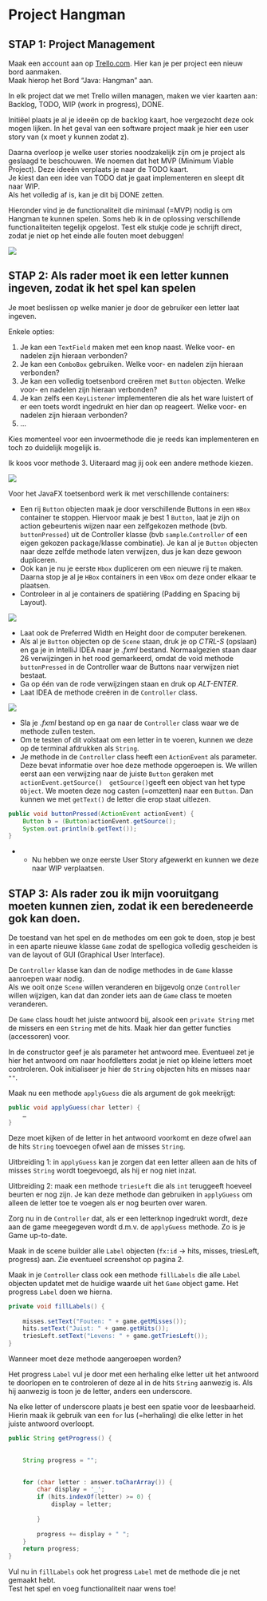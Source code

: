 # Project Hangman

## STAP 1: Project Management

Maak een account aan op [Trello.com](http://www.trello.com). Hier kan je per project een nieuw bord aanmaken.  
Maak hierop het Bord “Java: Hangman” aan.

In elk project dat we met Trello willen managen, maken we vier kaarten aan: Backlog, TODO, WIP \(work in progress\), DONE.

Initiëel plaats je al je ideeën op de backlog kaart, hoe vergezocht deze ook mogen lijken. In het geval van een software project maak je hier een user story van \(x moet y kunnen zodat z\).

Daarna overloop je welke user stories noodzakelijk zijn om je project als geslaagd te beschouwen. We noemen dat het MVP \(Minimum Viable Project\). Deze ideeën verplaats je naar de TODO kaart.  
Je kiest dan een idee van TODO dat je gaat implementeren en sleept dit naar WIP.  
Als het volledig af is, kan je dit bij DONE zetten.

Hieronder vind je de functionaliteit die minimaal \(=MVP\) nodig is om Hangman te kunnen spelen. Soms heb ik in de oplossing verschillende functionaliteiten tegelijk opgelost. Test elk stukje code je schrijft direct, zodat je niet op het einde alle fouten moet debuggen!

![](/assets/import.png)

## STAP 2: Als rader moet ik een letter kunnen ingeven, zodat ik het spel kan spelen

Je moet beslissen op welke manier je door de gebruiker een letter laat ingeven.

Enkele opties:

1. Je kan een `TextField` maken met een knop naast. Welke voor- en nadelen zijn hieraan verbonden?
2. Je kan een `ComboBox` gebruiken. Welke voor- en nadelen zijn hieraan verbonden?
3. Je kan een volledig toetsenbord creëren met `Button` objecten. Welke voor- en nadelen zijn hieraan verbonden?
4. Je kan zelfs een `KeyListener` implementeren die als het ware luistert of er een toets wordt ingedrukt en hier dan op reageert. Welke voor- en nadelen zijn hieraan verbonden?
5. …

Kies momenteel voor een invoermethode die je reeds kan implementeren en toch zo duidelijk mogelijk is.

Ik koos voor methode 3. Uiteraard mag jij ook een andere methode kiezen.

![](/assets/implementation.png)

Voor het JavaFX toetsenbord werk ik met verschillende containers:

* Een rij `Button` objecten maak je door verschillende Buttons in een `HBox` container te stoppen. Hiervoor maak je best 1 `Button`, laat je zijn on action gebeurtenis wijzen naar een zelfgekozen methode \(bvb. `buttonPressed`\) uit de Controller klasse \(bvb `sample`.`Controller` of een eigen gekozen package/klasse combinatie\). Je kan al je `Button` objecten naar deze zelfde methode laten verwijzen, dus je kan deze gewoon dupliceren.
* Ook kan je nu je eerste `Hbox` dupliceren om een nieuwe rij te maken.  Daarna stop je al je `HBox` containers in een `VBox`  om deze onder elkaar te plaatsen.
* Controleer in al je containers de spatiëring \(Padding en Spacing bij Layout\).

![](/assets/spacing.png)

* Laat ook de Preferred Width en Height door de computer berekenen.
* Als al je `Button` objecten op de `Scene` staan, druk je op _CTRL-S_ \(opslaan\) en ga je in IntelliJ IDEA naar je _.fxml_ bestand. Normaalgezien staan daar 26 verwijzingen in het rood gemarkeerd, omdat de void methode `buttonPressed` in de Controller waar de Buttons naar verwijzen niet bestaat.
* Ga op één van de rode verwijzingen staan en druk op _ALT-ENTER_.
* Laat IDEA de methode creëren in de `Controller` class.

![](/assets/createmethod.png)

* Sla je _.fxml_ bestand op en ga naar de `Controller` class waar we de methode zullen testen.
* Om te testen of dit volstaat om een letter in te voeren, kunnen we deze op de terminal afdrukken als `String`.
* Je methode in de `Controller` class heeft een `ActionEvent` als parameter. Deze bevat informatie over hoe deze methode opgeroepen is. We willen eerst aan een verwijzing naar de juiste `Button` geraken met `actionEvent.getSource()  getSource()`geeft een object van het type `Object`. We moeten deze nog casten \(=omzetten\) naar een `Button`. Dan kunnen we met `getText()` de letter die erop staat uitlezen.

```java
public void buttonPressed(ActionEvent actionEvent) {  
    Button b = (Button)actionEvent.getSource(); 
    System.out.println(b.getText()); 
}
```

* * Nu hebben we onze eerste User Story afgewerkt en kunnen we deze naar WIP verplaatsen.

## STAP 3: Als rader zou ik mijn vooruitgang moeten kunnen zien, zodat ik een beredeneerde gok kan doen.

De toestand van het spel en de methodes om een gok te doen, stop je best in een aparte nieuwe klasse `Game` zodat de spellogica volledig gescheiden is van de layout of GUI \(Graphical User Interface\).

De `Controller` klasse kan dan de nodige methodes in de `Game` klasse aanroepen waar nodig.  
 Als we ooit onze `Scene` willen veranderen en bijgevolg onze `Controller` willen wijzigen, kan dat dan zonder iets aan de `Game` class te moeten veranderen.

De `Game` class houdt het juiste antwoord bij, alsook een `private String` met de missers en een `String` met de hits. Maak hier dan getter functies \(accessoren\) voor.

In de constructor geef je als parameter het antwoord mee. Eventueel zet je hier het antwoord om naar hoofdletters zodat je niet op kleine letters moet controleren. Ook initialiseer je hier de `String` objecten hits en misses naar `""`.

Maak nu een methode `applyGuess` die als argument de gok meekrijgt:

```java
public void applyGuess(char letter) {
    …
}
```

Deze moet kijken of de letter in het antwoord voorkomt en deze ofwel aan de hits `String` toevoegen ofwel aan de misses `String`.

Uitbreiding 1: in `applyGuess` kan je zorgen dat een letter alleen aan de hits of misses `String` wordt toegevoegd, als hij er nog niet inzat.

Uitbreiding 2: maak een methode `triesLeft` die als `int` teruggeeft hoeveel beurten er nog zijn. Je kan deze methode dan gebruiken in `applyGuess` om alleen de letter toe te voegen als er nog beurten over waren.

Zorg nu in de `Controller` dat, als er een letterknop ingedrukt wordt, deze aan de game meegegeven wordt d.m.v. de `applyGuess` methode. Zo is je Game up-to-date.

Maak in de scene builder alle `Label` objecten \(`fx:id` -&gt; hits, misses, triesLeft, progress\) aan. Zie eventueel screenshot op pagina 2.

Maak in je `Controller` class ook een methode `fillLabels` die alle `Label` objecten updatet met de huidige waarde uit het `Game` object game. Het progress `Label` doen we hierna.

```java
private void fillLabels() {	
    misses.setText("Fouten: " + game.getMisses());
    hits.setText("Juist: " + game.getHits());
    triesLeft.setText("Levens: " + game.getTriesLeft());
}
```

Wanneer moet deze methode aangeroepen worden?

Het progress `Label` vul je door met een herhaling elke letter uit het antwoord te doorlopen en te controleren of deze al in de hits `String` aanwezig is. Als hij aanwezig is toon je de letter, anders een underscore.

Na elke letter of underscore plaats je best een spatie voor de leesbaarheid. Hierin maak ik gebruik van een `for` lus \(=herhaling\) die elke letter in het juiste antwoord overloopt.

```java
public String getProgress() {    
    String progress = "";    
    for (char letter : answer.toCharArray()) {
        char display = '_';
        if (hits.indexOf(letter) >= 0) {
            display = letter;        
        }        
        progress += display + " ";
    }
    return progress;
}
```

Vul nu in `fillLabels` ook het progress `Label` met de methode die je net gemaakt hebt.  
Test het spel en voeg functionaliteit naar wens toe!

